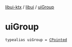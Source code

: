 [libui-ktx](../index.md) / [libui](index.md) / [uiGroup](./ui-group.md)

# uiGroup

`typealias uiGroup = `[`CPointed`](../kotlinx.cinterop/-c-pointed/index.md)